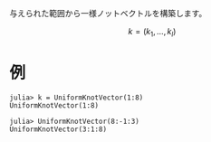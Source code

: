与えられた範囲から一様ノットベクトルを構築します。

$$
k=(k_1,\dots,k_l)
$$

# 例

```jldoctest
julia> k = UniformKnotVector(1:8)
UniformKnotVector(1:8)

julia> UniformKnotVector(8:-1:3)
UniformKnotVector(3:1:8)
```
